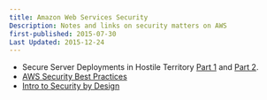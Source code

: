 ```yaml
---
title: Amazon Web Services Security 
Description: Notes and links on security matters on AWS
first-published: 2015-07-30
Last Updated: 2015-12-24
---
```


*   Secure Server Deployments in Hostile Territory [Part 1][1] and [Part 2][2].
*   [AWS Security Best Practices][4]
*   [Intro to Security by Design][5]

<!-- Links -->
[1]: http://www.linuxjournal.com/content/secure-server-deployments-hostile-territory
[2]: http://www.linuxjournal.com/content/secure-server-deployments-hostile-territory-part-ii
[4]: http://media.amazonwebservices.com/AWS_Security_Best_Practices.pdf
[5]: https://d0.awsstatic.com/whitepapers/compliance/Intro_to_Security_by_Design.pdf
